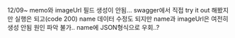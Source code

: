12/09~
memo와 imageUrl 필드 생성이 안됨...
swagger에서 직접 try it out 해봤지만 실행은 되고(code 200) name 데이터 수정도 되지만 name과 imageUrl은 여전히 생성 안됨
원인 파악 불가.. name에 JSON형식으로 우회..?
